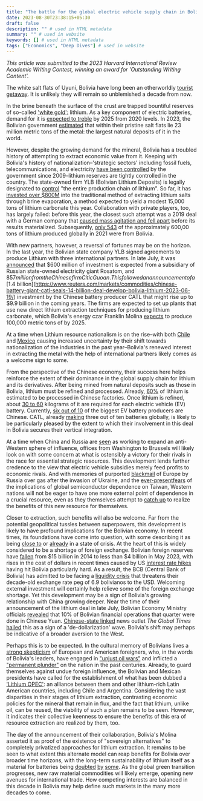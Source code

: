 ```yaml
---
title: "The battle for the global electric vehicle supply chain in Bolivia"
date: 2023-08-30T23:38:15+05:30
draft: false
description: "" # used in HTML metadata
summary: "" # used in website
keywords: [] # used in HTML metadata
tags: ["Economics", "Deep Dives"] # used in website
---
```


_This article was submitted to the 2023 Harvard International Review Academic Writing Contest, winning an award for 'Outstanding Writing Content'._

The white salt flats of Uyuni, Bolivia have long been an otherworldly [tourist getaway](https://www.nationalgeographic.com/travel/article/how-to-see-salar-de-uyuni-salt-flats-bolivia). It is unlikely they will remain so unblemished a decade from now.

In the brine beneath the surface of the crust are trapped bountiful reserves of so-called ['white gold':](https://www.iadb.org/en/improvinglives/lithium-white-gold-regions-development) lithium. As a key component of electric batteries, demand for it is [expected to treble](https://www.weforum.org/agenda/2022/07/electric-vehicles-world-enough-lithium-resources/) by 2025 from 2020 levels. In 2023, the Bolivian government [estimated](https://www.reuters.com/markets/commodities/bolivia-hikes-lithium-resources-estimate-23-mln-tons-2023-07-20/) that within their pristine salt flats lie 23 million metric tons of the metal: the largest natural deposits of it in the world.

However, despite the growing demand for the mineral, Bolivia has a troubled history of attempting to extract economic value from it. Keeping with Bolivia's history of nationalization–'strategic sectors' including fossil fuels, telecommunications, and electricity [have been controlled](https://www.state.gov/reports/2023-investment-climate-statements/bolivia/) by the government since 2009–lithium reserves are tightly controlled in the country. The state-owned firm YLB (Bolivian Lithium Deposits) is legally designated to [control](https://www.iea.org/policies/16654-law-no-928-law-of-the-national-strategic-public-company-for-bolivian-lithium-deposits-ylb) "the entire production chain of lithium". So far, it has [invested over $800M](https://www.theguardian.com/world/2023/jan/25/bolivia-lithium-mining-salt-flats) into the traditional method of extracting lithium salts through brine evaporation, a method expected to yield a modest 15,000 tons of lithium carbonate this year. Collaboration with private players, too, has largely failed: before this year, the closest such attempt was a 2019 deal with a German company that [caused mass agitation and fell apart](https://www.aljazeera.com/news/2019/12/25/morales-claims-us-orchestrated-coup-to-tap-bolivias-lithium) before its results materialized. Subsequently, [only 543](https://qz.com/bolivias-lithium-reserves-are-even-larger-than-it-previ-1850664027) of the approximately 600,00 tons of lithium produced globally in 2021 were from Bolivia.

With new partners, however, a reversal of fortunes may be on the horizon. In the last year, the Bolivian state company YLB signed agreements to produce Lithium with three international partners. In late July, it was [announced](https://www.reuters.com/world/americas/bolivia-seals-14-bln-lithium-deals-with-russias-rosatom-chinas-guoan-2023-06-29/) that $600 million of investment is expected from a subsidiary of Russian state-owned electricity giant Rosatom, and $857 million from the Chinese firm Citic Guoan. This followed an announcement of a [$1.4 billion](https://www.reuters.com/markets/commodities/chinese-battery-giant-catl-seals-14-billion-deal-develop-bolivia-lithium-2023-06-19/) investment by the Chinese battery producer CATL that might rise up to $9.9 billion in the coming years. The firms are expected to set up plants that use new direct lithium extraction techniques for producing lithium carbonate, which Bolivia's energy czar Franklin Molina [expects](https://www.reuters.com/world/americas/bolivia-seals-14-bln-lithium-deals-with-russias-rosatom-chinas-guoan-2023-06-29/) to produce 100,000 metric tons of by 2025.

At a time when Lithium resource nationalism is on the rise–with both [Chile](https://www.forbes.com/sites/arielcohen/2023/05/16/chiles-nationalization-of-lithium--green-protectionism-endangering-energy-transition/) and [Mexico](https://www.reuters.com/world/americas/mexicos-lopez-obrador-orders-ministry-step-up-lithium-nationalization-2023-02-19/) causing increased uncertainty by their shift towards nationalization of the industries in the past year–Bolivia's renewed interest in extracting the metal with the help of international partners likely comes as a welcome sign to some.

From the perspective of the Chinese economy, their success here helps reinforce the extent of their dominance in the global supply chain for lithium and its derivatives. After being mined from natural deposits such as those in Bolivia, lithium must be refined and processed. Already, [60%](https://www.cnbc.com/2022/11/23/china-played-a-great-game-on-lithium-and-weve-been-slow-to-react-ceo.html) of lithium is estimated to be processed in Chinese factories. Once lithium is refined, about [30 to 60](https://www.wired.com/story/china-lithium-mining-production/) kilograms of it are required for each electric vehicle (EV) battery. Currently, [six out of 10](https://www.wired.com/story/china-lithium-mining-production/) of the biggest EV battery producers are Chinese. CATL, already [making](https://www.wired.com/story/china-lithium-mining-production/) three out of ten batteries globally, is likely to be particularly pleased by the extent to which their involvement in this deal in Bolivia secures their vertical integration.

At a time when China and Russia are [seen](https://www.washingtonpost.com/world/2023/08/23/brics-summit-putin-xi-russia/) as working to expand an anti-Western sphere of influence, offices from Washington to Brussels will likely look on with some concern at what is ostensibly a victory for their rivals in the race for essential strategic resources. This development lends further credence to the view that electric vehicle subsidies merely feed profits to economic rivals. And with memories of purported [blackmail](https://www.nytimes.com/2022/07/26/world/europe/russia-gas-cuts-putin-eu.html) of Europe by Russia over gas after the invasion of Ukraine, and the [ever-present](https://www.bloomberg.com/news/features/2021-01-25/the-world-is-dangerously-dependent-on-taiwan-for-semiconductors)[fears](https://fortune.com/2022/11/18/citadel-ceo-ken-griffin-america-china-taiwan-invasion-semiconductors-export-restrictions/) of the implications of global semiconductor dependence on Taiwan, Western nations will not be eager to have one more external point of dependence in a crucial resource, even as they themselves attempt to [catch up](https://www.politico.eu/article/white-gold-rush-salt-lithium-batteries-raw-materials-chile-salar-atacama/#:~:text=This%20is%20the%20industrial%20process,refining%20lithium%2C%E2%80%9D%20said%20Breton.) to realize the benefits of this new resource for themselves.

Closer to extraction, such benefits will also be welcome. Far from the potential geopolitical tussles between superpowers, this development is likely to have profound implications for the Bolivian economy. In recent times, its foundations have come into question, with some describing it as being [close to](https://www.economist.com/the-americas/2023/04/18/bolivia-is-on-the-brink-of-an-economic-crisis) or [already](https://english.elpais.com/international/2023-06-22/bolivia-looks-to-china-amid-its-first-economic-crisis-in-two-decades.html) in a state of crisis. At the heart of this is widely considered to be a shortage of foreign exchange. Bolivian foreign reserves have [fallen](https://www.reuters.com/world/americas/bolivian-senate-approves-gold-law-aimed-bolstering-foreign-reserves-2023-05-05/) from $15 billion in 2014 to less than $4 billion in May 2023, with rises in the cost of dollars in recent times caused by US [interest rate hikes](https://www.theguardian.com/business/2023/jul/26/fed-raises-interest-rates#:~:text=The%20US%20Federal%20Reserve%20raised,rate%2Drising%20cycle%20last%20month.) having hit Bolivia particularly hard. As a result, the BCB (Central Bank of Bolivia) has admitted to be facing a [liquidity crisis](https://www.thebanker.com/Banco-Central-de-Bolivia-faces-up-to-liquidity-crisis-1684311076) that threatens their decade-old exchange rate peg of 6.9 bolivianos to the USD. Welcoming external investment will certainly help relieve some of the foreign exchange shortage. Yet this development may be a sign of Bolivia's growing relationship with China growing deeper. Near the time of their announcement of the lithium deal in late July, Bolivian Economy Ministry officials [revealed](https://time.com/6299105/bolivia-trade-chinese-yuan/#:~:text=Between%20May%20and%20July%20of,re%20already%20using%20the%20yuan.) that 10% of Bolivian financial operations that quarter were done in Chinese Yuan. [Chinese-state linked](https://qz.com/745577/inside-the-global-times-chinas-hawkish-belligerent-state-tabloid) news outlet _The Global Times_ [hailed](https://www.globaltimes.cn/page/202307/1295267.shtml) this as a sign of a 'de-dollarization' wave. Bolivia's shift may perhaps be indicative of a broader aversion to the West.

Perhaps this is to be expected. In the cultural memory of Bolivians lives a [strong skepticism](https://www.sciencedirect.com/science/article/pii/S0016718518300228#s0015) of European and American foreigners, who, in the words of Bolivia's leaders, have engaged in ["unjust oil wars"](https://www.sciencedirect.com/science/article/pii/S0016718518300228#fn15) and inflicted a ["permanent plunder"](https://www.sciencedirect.com/science/article/pii/S0016718518300228#fn15) on the nation in the past centuries. Already, to guard themselves against undue foreign influence, the Bolivian and Mexican presidents have called for the establishment of what has been dubbed a ['Lithium OPEC'](https://www.reuters.com/world/americas/bolivia-president-calls-joint-latin-america-lithium-policy-2023-03-24/): an alliance between them and other lithium-rich Latin American countries, including Chile and Argentina. Considering the vast disparities in their stages of lithium extraction, contrasting economic policies for the mineral that remain in flux, and the fact that lithium, unlike oil, can be reused, the viability of such a plan remains to be seen. However, it indicates their collective keenness to ensure the benefits of this era of resource extraction are realized by them, too.

The day of the announcement of their collaboration, Bolivia's Molina asserted it as proof of the existence of "sovereign alternatives" to completely privatized approaches for lithium extraction. It remains to be seen to what extent this alternate model can reap benefits for Bolivia over broader time horizons, with the long-term sustainability of lithium itself as a material for batteries being [doubted](https://www.euronews.com/green/2022/02/09/we-re-facing-a-lithium-battery-crisis-what-are-the-alternatives) [by](https://www.imeche.org/news/news-article/the-big-battery-challenge-is-lithium-ion-dominance-set-to-last-3-experts-have-their-say) [some](https://oilprice.com/Energy/Energy-General/New-Ceramic-Battery-Could-Replace-Lithium-Ion-Batteries.html). As the global green transition progresses, new raw material commodities will likely emerge, opening new avenues for international trade. How competing interests are balanced in this decade in Bolivia may help define such markets in the many more decades to come.
